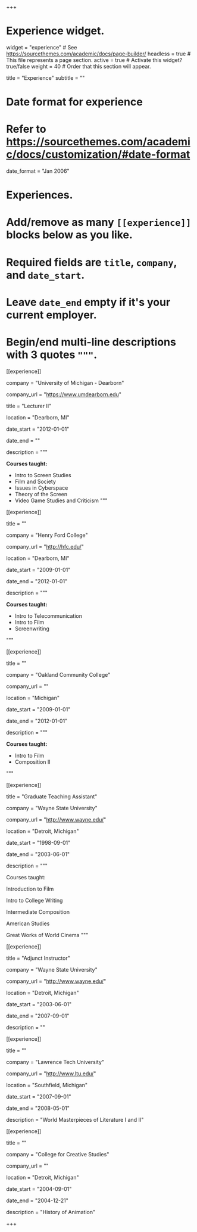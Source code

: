 +++
# Experience widget.
widget = "experience"  # See https://sourcethemes.com/academic/docs/page-builder/
headless = true  # This file represents a page section.
active = true  # Activate this widget? true/false
weight = 40  # Order that this section will appear.

title = "Experience"
subtitle = ""

# Date format for experience
#   Refer to https://sourcethemes.com/academic/docs/customization/#date-format
date_format = "Jan 2006"

# Experiences.
#   Add/remove as many `[[experience]]` blocks below as you like.
#   Required fields are `title`, `company`, and `date_start`.
#   Leave `date_end` empty if it's your current employer.
#   Begin/end multi-line descriptions with 3 quotes `"""`.

[[experience]] 


company = "University of Michigan - Dearborn" 

company_url = "https://www.umdearborn.edu" 

title = "Lecturer II" 

location = "Dearborn, MI" 

date_start = "2012-01-01" 

date_end = "" 

description = """ 


**Courses taught:**

* Intro to Screen Studies
* Film and Society
* Issues in Cyberspace
* Theory of the Screen
* Video Game Studies and Criticism
"""

[[experience]] 


title = "" 

company = "Henry Ford College" 

company_url = "http://hfc.edu/" 

location = "Dearborn, MI" 

date_start = "2009-01-01" 

date_end = "2012-01-01" 

description = """ 

**Courses taught:**

- Intro to Telecommunication
- Intro to Film
- Screenwriting

"""

[[experience]] 


title = "" 

company = "Oakland Community College" 

company_url = "" 

location = "Michigan"

date_start = "2009-01-01" 

date_end = "2012-01-01" 

description = """ 

**Courses taught:**

- Intro to Film
- Composition II

"""

[[experience]] 


title = "Graduate Teaching Assistant" 

company = "Wayne State University" 

company_url = "http://www.wayne.edu/" 

location = "Detroit, Michigan" 

date_start = "1998-09-01" 

date_end = "2003-06-01" 

description = """ 

Courses taught:

Introduction to Film

Intro to College Writing

Intermediate Composition

American Studies

Great Works of World Cinema
    """

[[experience]] 

title = "Adjunct Instructor" 

company = "Wayne State University" 

company_url = "http://www.wayne.edu/" 

location = "Detroit, Michigan" 

date_start = "2003-06-01" 

date_end = "2007-09-01" 

description = ""


[[experience]] 


title = "" 

company = "Lawrence Tech University" 

company_url = "http://www.ltu.edu/" 

location = "Southfield, Michigan" 

date_start = "2007-09-01" 

date_end = "2008-05-01" 

description = "World Masterpieces of Literature I and II"

[[experience]] 


title = "" 

company = "College for Creative Studies" 

company_url = "" 

location = "Detroit, Michigan" 

date_start = "2004-09-01" 

date_end = "2004-12-21" 

description = "History of Animation"

+++
